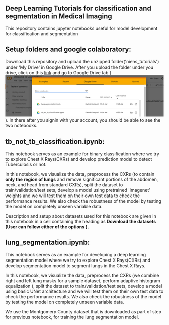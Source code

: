 Deep Learning Tutorials for classification and segmentation in Medical Imaging
------------------------------------------------------------------------------

This repository contains jupyter notebooks useful for model development for classification and segmentation


## Setup folders and google colaboratory:

Download this repository and upload the unzipped folder('niehs_tutorials') under 'My Drive' in Google Drive. After you upload the
folder under you drive, click on this [link](https://colab.research.google.com/drive/) and go to Google Drive tab (![Screenshot](colaboratory_open.PNG)). In there after you signin with your account, you should be able to see
the two notebooks.



## tb_not_tb_classification.ipynb:
This notebook serves as an example for binary classification  where we try to explore Chest X Rays(CXRs) and
develop prediction model to detect Tuberculosis or not.

In this notebook, we visualize the data, preprocess the CXRs (to contain **only the region of lungs** and remove  significant portions of the abdomen, neck, and head from standard CXRs), split the dataset to train/validation/test sets, develop a model using pretrained 'imagenet' weights and we will test them on their own test data to check the performance results.
We also check the robustness of the model  by testing the model on completely unseen variable data.

Description and setup about datasets used for this notebook are given in this notebook in a cell containing the heading as **Download the datasets (User can follow either of the options ).**

## lung_segmentation.ipynb:
This notebook serves as an example for  developing a deep learning segmentation model where we try to explore Chest X Rays(CXRs) and
develop segmentation model to segment lungs in the Chest X Rays.

In this notebook, we visualize the data, preprocess the CXRs (we combine right and left lung masks for a sample dataset, perform adaptive histogram equalization  ), split the dataset to train/validation/test sets, develop a model using basic UNet architecture and we will test them on their own test data to check the performance results.
We also check the robustness of the model  by testing the model on completely unseen variable data.

We use the Montgomery County dataset that is downloaded as part of step for previous notebook, for training the lung segmentation model.